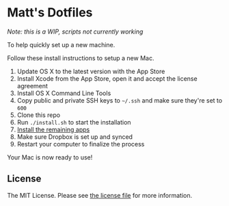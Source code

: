 # Matt's Dotfiles

*Note: this is a WIP, scripts not currently working*

To help quickly set up a new machine.

Follow these install instructions to setup a new Mac.

1. Update OS X to the latest version with the App Store
2. Install Xcode from the App Store, open it and accept the license agreement
3. Install OS X Command Line Tools
4. Copy public and private SSH keys to `~/.ssh` and make sure they're set to `600`
5. Clone this repo
6. Run `./install.sh` to start the installation
7. [Install the remaining apps](./apps.md)
8. Make sure Dropbox is set up and synced
9. Restart your computer to finalize the process

Your Mac is now ready to use!

## License

The MIT License. Please see [the license file](license.md) for more information.
